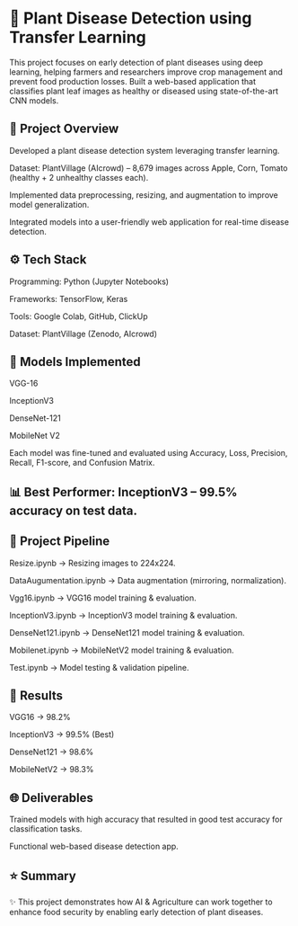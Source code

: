 # 🌱 Plant Disease Detection using Transfer Learning

This project focuses on early detection of plant diseases using deep learning, helping farmers and researchers improve crop management and prevent food production losses. Built a web-based application that classifies plant leaf images as healthy or diseased using state-of-the-art CNN models.

## 📌 Project Overview

Developed a plant disease detection system leveraging transfer learning.

Dataset: PlantVillage (AIcrowd) – 8,679 images across Apple, Corn, Tomato (healthy + 2 unhealthy classes each).

Implemented data preprocessing, resizing, and augmentation to improve model generalization.

Integrated models into a user-friendly web application for real-time disease detection.

## ⚙️ Tech Stack

Programming: Python (Jupyter Notebooks)

Frameworks: TensorFlow, Keras

Tools: Google Colab, GitHub, ClickUp

Dataset: PlantVillage (Zenodo, AIcrowd)

## 🧠 Models Implemented

VGG-16

InceptionV3

DenseNet-121

MobileNet V2

Each model was fine-tuned and evaluated using Accuracy, Loss, Precision, Recall, F1-score, and Confusion Matrix.

## 📊 Best Performer: InceptionV3 – 99.5% accuracy on test data.

## 📂 Project Pipeline 

Resize.ipynb → Resizing images to 224x224.

DataAugumentation.ipynb → Data augmentation (mirroring, normalization).

Vgg16.ipynb → VGG16 model training & evaluation.

InceptionV3.ipynb → InceptionV3 model training & evaluation.

DenseNet121.ipynb → DenseNet121 model training & evaluation.

Mobilenet.ipynb → MobileNetV2 model training & evaluation.

Test.ipynb → Model testing & validation pipeline.

## 🚀 Results

VGG16 → 98.2%

InceptionV3 → 99.5% (Best)

DenseNet121 → 98.6%

MobileNetV2 → 98.3%

## 🌐 Deliverables

Trained models with high accuracy that resulted in good test accuracy for classification tasks.

Functional web-based disease detection app.

## ⭐️ Summary

✨ This project demonstrates how AI & Agriculture can work together to enhance food security by enabling early detection of plant diseases.
